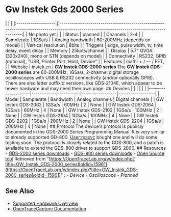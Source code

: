 # Gw Instek Gds 2000 Series
| | | |:-------------------:|:-----------------------------------------------------------------------------------------------------------------------------------------:| | No photo yet | | | Status | planned | | Channels | 2-4 | | Samplerate | 1GSa/s | | Analog bandwidth | 60-200MHz (depends on model) | | Vertical resolution | 8bits | | Triggers | edge, pulse width, tv, time delay, event delay | | Memory | 25kpts/channel | | Display | 5.7" QVGA (320x240), mono or STN (depends on model) | | Connectivity | RS232, GPIB (optional), "USB, Printer Port, Host, Device" | | Features | math: + / — / FFT, | | Website | [instek.cn](http://www.instek.cn/en/product/productdetail.aspx?pid=3&mid=7&id=51) | **GW Instek GDS-2000 series** The **GW Instek GDS-2000 series** are 60-200MHz, 1GSa/s, 2-channel digital storage oscilloscopes with USB & RS232 connectivity (and/or optionally GPIB). There are also letter suffix'd versions, like GDS-2104E, which appear to be newer hardware and may need their own page. ## Devices | | | | | | |--------------------|------------|-----------|-----------------|------------------| | Model | Samplerate | Bandwidth | Analog channels | Digital channels | | GW Instek GDS-2062 | 1GSa/s | 60MHz | 2 | None | | GW Instek GDS-2064 | 1GSa/s | 60MHz | 4 | None | | GW Instek GDS-2102 | 1GSa/s | 100MHz | 2 | None | | GW Instek GDS-2104 | 1GSa/s | 100MHz | 4 | None | | GW Instek GDS-2202 | 1GSa/s | 200MHz | 2 | None | | GW Instek GDS-2204 | 1GSa/s | 200MHz | 4 | None | ## Protocol The device's protocol is publicly documented in the GDS-2000 Series Programming Manual. It is very similar to already supported GD-800. [User:rsaxvc](https://OpenTraceLab.org/w/index.php?title=User:Rsaxvc&action=edit&redlink=1 "User:Rsaxvc \(page does not exist\)") bought one and will do some testing soon. The protocol is closely related to the GDS-800, and a patch is available to extend the GDS-800 driver to support GDS-2000. ## Resources \- [GDS-2000 series downloads](http://www.instek.cn/en/download/downloadfilelist.aspx?id=34) \- [GDS-800 series downloads](http://www.instek.cn/en/download/downloadfilelist.aspx?id=51) \- [Open Source tool](https://github.com/yytseng/gds2000tools)
Retrieved from "[https://OpenTraceLab.org/w/index.php?title=GW_Instek_GDS-2000_series&oldid=15961](https://OpenTraceLab.org/w/index.php?title=GW_Instek_GDS-2000_series&oldid=15961)"
: \- *Device* \- *Oscilloscope* \- *Planned*
## See Also
- [Supported Hardware Overview](../supported-hardware.md)
- [OpenTraceCapture Documentation](../../opentracecapture/overview.md)
